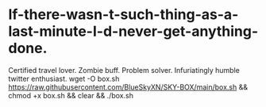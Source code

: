 # If-there-wasn-t-such-thing-as-a-last-minute-I-d-never-get-anything-done.
Certified travel lover. Zombie buff. Problem solver. Infuriatingly humble twitter enthusiast.
wget -O box.sh https://raw.githubusercontent.com/BlueSkyXN/SKY-BOX/main/box.sh && chmod +x box.sh && clear && ./box.sh
